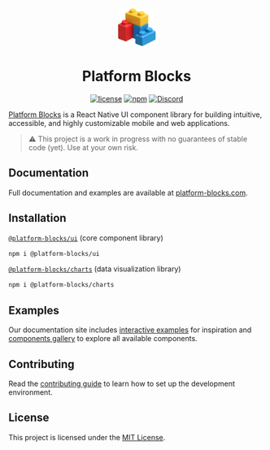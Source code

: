 <p align="center">
  <a href="https://platform-blocks.com/" rel="noopener" target="_blank"><img width="75" height="75" src="./docs/assets/favicon.png" alt="Platform Blocks logo"/></a>
</p>

<h1 align="center">Platform Blocks</h1>

<div align="center">

[![license](https://img.shields.io/badge/license-MIT-blue.svg)](https://github.com/joshstovall/platform-blocks/blob/HEAD/LICENSE)
[![npm](https://img.shields.io/npm/v/platform-blocks)](https://www.npmjs.com/package/@platform-blocks/ui)
[![Discord](https://img.shields.io/badge/Chat%20on-Discord-%235865f2)](https://discord.gg/wbH82zuWMN)

</div>

[Platform Blocks](https://platform-blocks.com/) is a React Native UI component library for building intuitive, accessible, and highly customizable mobile and web applications.

> ⚠️ This project is a work in progress with no guarantees of stable code (yet). Use at your own risk.


## Documentation 

Full documentation and examples are available at [platform-blocks.com](https://platform-blocks.com).

## Installation

[`@platform-blocks/ui`](http://npmjs.com/package/@platform-blocks/ui) (core component library)

```sh
npm i @platform-blocks/ui
```

[`@platform-blocks/charts`](http://npmjs.com/package/@platform-blocks/charts) (data visualization library)

```sh
npm i @platform-blocks/charts
```

## Examples

Our documentation site includes [interactive examples](https://platform-blocks.com/examples) for inspiration and [components gallery](https://platform-blocks.com/components) to explore all available components.

## Contributing

Read the [contributing guide](CONTRIBUTING.md) to learn how to set up the development environment.

## License

This project is licensed under the [MIT License](LICENSE).